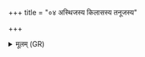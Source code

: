 +++
title = "०४ अस्थिजस्य किलासस्य तनूजस्य"

+++
<details><summary>मूलम् (GR)</summary>

अस्थिजस्य किलासस्य  
तनूजस्य च यत् त्वचि ।  
दूषा कृतस्य ब्रह्मणा  
लक्ष्म श्वेतम् अनीनशम् ॥
</details>